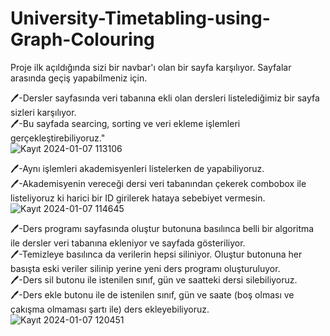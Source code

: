 # University-Timetabling-using-Graph-Colouring

Proje ilk açıldığında sizi bir navbar'ı olan bir sayfa karşılıyor. Sayfalar arasında geçiş yapabilmeniz için.

🖊️-Dersler sayfasında veri tabanına ekli olan dersleri listelediğimiz bir sayfa sizleri karşılıyor. <br>
🖊️-Bu sayfada searcing, sorting  ve veri ekleme işlemleri gerçekleştirebiliyoruz."<br>
![Kayıt 2024-01-07 113106](https://github.com/YusufUzeyir/University-Timetabling-using-Graph-Colouring/assets/92249669/18051fa4-ee75-4f0d-ab73-c8579adace34)<br>

🖊️-Aynı işlemleri akademisyenleri listelerken de yapabiliyoruz. <br>
🖊️-Akademisyenin vereceği dersi veri tabanından çekerek combobox ile listeliyoruz ki harici bir ID girilerek hataya sebebiyet vermesin.<br>
![Kayıt 2024-01-07 114645](https://github.com/YusufUzeyir/University-Timetabling-using-Graph-Colouring/assets/92249669/90ea7ea8-fb59-4dbb-88bf-25ebb963410a)<br>

🖊️-Ders programı sayfasında oluştur butonuna basılınca belli bir algoritma ile dersler veri tabanına ekleniyor ve sayfada gösteriliyor.<br>
🖊️-Temizleye basılınca da verilerin hepsi siliniyor. Oluştur butonuna her basışta eski veriler silinip yerine yeni ders programı oluşturuluyor.<br>
🖊️-Ders sil butonu ile istenilen sınıf, gün ve saatteki dersi silebiliyoruz.<br>
🖊️-Ders ekle butonu ile de istenilen sınıf, gün ve saate (boş olması ve çakışma olmaması şartı ile) ders ekleyebiliyoruz.<br>
![Kayıt 2024-01-07 120451](https://github.com/YusufUzeyir/University-Timetabling-using-Graph-Colouring/assets/92249669/3845abff-3175-4729-962a-5f3171f9db92)<br>
